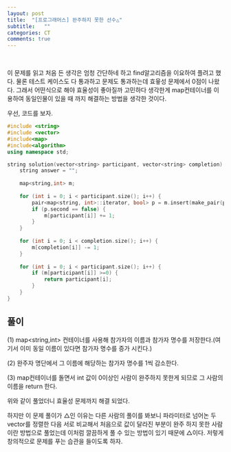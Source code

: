 ```yaml
---
layout: post
title:  "[프로그래머스] 완주하지 못한 선수△"
subtitle:   ""
categories: CT
comments: true
---
```


<br>

이 문제를 읽고 처음 든 생각은 엄청 간단하네 하고 find알고리즘을 이요하여 플려고 했다. 물론 테스트 케이스도 다 통과하고 문제도 통과하는데 효윻성 문제에서 0점이 나왔다. 그래서 어떤식으로 해야 효율성이 좋아질까 고민하다 생각한게 map컨테이너를 이용하여 동일인물이 있을 때 까지 해결하는 방법을 생각한 것이다. 

우선, 코드를 보자.

```cpp
#include <string>
#include <vector>
#include<map>
#include<algorithm>
using namespace std;

string solution(vector<string> participant, vector<string> completion) {
    string answer = "";
    
    map<string,int> m;
    
    for (int i = 0; i < participant.size(); i++) {
		pair<map<string, int>::iterator, bool> p = m.insert(make_pair(participant[i], 0));
		if (p.second == false) {
			m[participant[i]] += 1;
		}
	}
    
    for (int i = 0; i < completion.size(); i++) {
		m[completion[i]] -= 1;
	}
    
    for (int i = 0; i < participant.size(); i++) {
		if (m[participant[i]] >=0) {
            return participant[i];
		}
	}
}
```

## 풀이

(1) map<string,int> 컨테이너를 사용해 참가자의 이름과 참가자 명수를 저장한다.(여기서 이미 동일 이름이 있다면 참가자 명수를 증가 시킨다.)

(2) 완주자 명단에서 그 이름에 해당하는 참가자 명수를 1씩 감소한다.

(3) map컨테이너를 돌면서 int 값이 0이상인 사람이 완주하지 못한게 되므로 그 사람의 이름을 return 한다.

위와 같이 풀었더니 효율성 문제까지 해결 되었다.

하지만 이 문제 풀이가 △인 이유는 다른 사람의 풀이를 봐보니 파라미터로 넘어논 두 vector를 정렬한 다음 서로 비교해서 처음으로 값이 달라진 부분이 완주 하지 못한 사람이란 방법으로 풀었는데 이처럼 깔끔하게 풀 수 있는 방법이 있기 때문에 △이다. 저렇게 창의적으로 문제를 푸는 습관을 들이도록 하자.